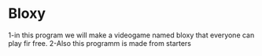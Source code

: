 # Bloxy
1-in this program we will make a videogame named bloxy that everyone can play fir free.
2-Also this programm is made from starters
